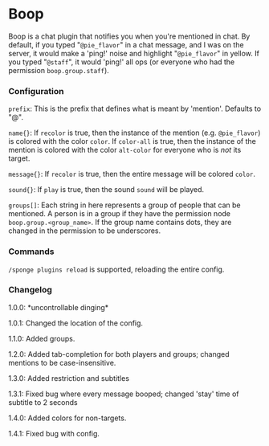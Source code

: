 # Boop

Boop is a chat plugin that notifies you when you're mentioned in chat. By default, if you typed "`@pie_flavor`" in a chat message, and I was on the server, it would make a 'ping!' noise and highlight "`@pie_flavor`" in yellow. If you typed "`@staff`", it would 'ping!' all ops (or everyone who had the permission `boop.group.staff`).

### Configuration

`prefix`: This is the prefix that defines what is meant by 'mention'. Defaults to "@".

`name{}`: If `recolor` is true, then the instance of the mention (e.g. `@pie_flavor`) is colored with the color `color`. If `color-all` is true, then the instance of the mention is colored with the color `alt-color` for everyone who is _not_ its target.

`message{}`: If `recolor` is true, then the entire message will be colored `color`.

`sound{}`: If `play` is true, then the sound `sound` will be played.

`groups[]`: Each string in here represents a group of people that can be mentioned. A person is in a group if they have the permission node `boop.group.<group_name>`. If the group name contains dots, they are changed in the permission to be underscores.

### Commands

`/sponge plugins reload` is supported, reloading the entire config.

### Changelog

1.0.0: \*uncontrollable dinging\*

1.0.1: Changed the location of the config.

1.1.0: Added groups.

1.2.0: Added tab-completion for both players and groups; changed mentions to be case-insensitive.

1.3.0: Added restriction and subtitles

1.3.1: Fixed bug where every message booped; changed 'stay' time of subtitle to 2 seconds

1.4.0: Added colors for non-targets.

1.4.1: Fixed bug with config.
